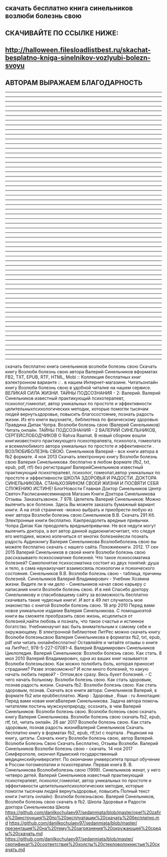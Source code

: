 скачать бесплатно книга синельников возлюби болезнь свою
--------------------------------------------------
СКАЧИВАЙТЕ ПО ССЫЛКЕ НИЖЕ:
--------------------------------------------------
http://halloween.filesloadlistbest.ru/skachat-besplatno-kniga-sinelnikov-vozlyubi-bolezn-svoyu
--------------------------------------------------
АВТОРАМ ВЫРАЖАЕМ БЛАГОДАРНОСТЬ
--------------------------------------------------
--------------------------------------------------
--------------------------------------------------
--------------------------------------------------
--------------------------------------------------
--------------------------------------------------
--------------------------------------------------
--------------------------------------------------
--------------------------------------------------
--------------------------------------------------
--------------------------------------------------
--------------------------------------------------
--------------------------------------------------
--------------------------------------------------
--------------------------------------------------
--------------------------------------------------
--------------------------------------------------
--------------------------------------------------
--------------------------------------------------
--------------------------------------------------
--------------------------------------------------
--------------------------------------------------
--------------------------------------------------
--------------------------------------------------
--------------------------------------------------
--------------------------------------------------
--------------------------------------------------
--------------------------------------------------
--------------------------------------------------
--------------------------------------------------
--------------------------------------------------
--------------------------------------------------
--------------------------------------------------
--------------------------------------------------
--------------------------------------------------
--------------------------------------------------
--------------------------------------------------
--------------------------------------------------
--------------------------------------------------
--------------------------------------------------
--------------------------------------------------
--------------------------------------------------
--------------------------------------------------
--------------------------------------------------
--------------------------------------------------
--------------------------------------------------
--------------------------------------------------
--------------------------------------------------
--------------------------------------------------
--------------------------------------------------
--------------------------------------------------
--------------------------------------------------
--------------------------------------------------
--------------------------------------------------
--------------------------------------------------
--------------------------------------------------
--------------------------------------------------
--------------------------------------------------
--------------------------------------------------
скачать бесплатно книга синельников возлюби болезнь свою Скачать книгу Возлюби болезнь свою автора Валерий Синельников вформатах FB2, TXT, EPUB, RTF, HTML, Mobi :: Коллекция бесплатных книг вэлектронном варианте :: .  в нашем Интернет-магазине. Читатьонлайн книгу Возлюби болезнь свою в удобной читалке на нашем сервисе. ВЕЛИКАЯ СИЛА ЖИЗНИ. ТАЙНЫ ПОДСОЗНАНИЯ - 2: Валерий. Валерий Синельников  известный практикующий психотерапевт, психолог,гомеопат, автор уникальных по простоте и эффективности целительныхпсихологических методик, которые помогли тысячам людей вернутьздоровье, повысить благосостояние, познать радость жизни. Из его книги выузнаете,. библиотека по физическому здоровью Правдина Дипак Чопра. Возлюби болезнь свою (Валерий Синельников)  Читать онлайн. ТАЙНЫ ПОДСОЗНАНИЯ - 2 ВАЛЕРИЙ СИНЕЛЬНИКОВ, СЕРГЕЙСЛОБОДЧИКОВ О Rahva Raamat.  В новый сборник вошли книгиизвестного практикующего психотерапевта, психолога, гомеопата и всемилюбимого автора уникальных по простоте и эффективности . ВОЗЛЮБИБОЛЕЗНЬ СВОЮ. Синельников Валерий - все книги автора в fb2 формате. 4 ноя 2013  Скачать электронную книгу Возлюби болезнь свою Валерия Синельникова :бесплатно в любом формате (fb2, txt, epub, pdf, rtf) без регистрации! ВалерийСинельников  известный практикующий психотерапевт, психолог, гомеопат,автор уникальных по простоте и эффективности
ШКОЛА ЗДОРОВЬЯ И РАДОСТИ. ДОКТОРА СИНЕЛЬНИКОВА. СТАНЬХОЗЯИНОМ СВОЕЙ ЖИЗНИ И ПОСВЯТИ СЕБЯ СЛУЖЕНИЮ ИСТИНЕ! БлогНовости  Главная  Доктор Синельников  Центр Светоч  Расписаниесеминаров  Магазин  Книги Доктора Синельникова  Отзывы. Заказатьзвонок. 7 978. Целитель Валерий Синельников: Можно вылечить все болезни. Здесь Вы можете заказать бумажный вариант книги. А на этой страничке -можно выбрать и приобрести любую из книг автора Возлюби болезнь свою.Синельников В.В. Скачать 291 Кб. Электронные книги бесплатно. Какпреодолеть вредные привычки. Чопра Дипак  Как преодолеть вредныепривычки. Не все недуги могут вылечить доктора, а вот автор данной аудиокнигисчитает, что следуя его методике, можно излечиться от многих болезнейесли познать радость  Аудиокнигу Валерия Синельникова Возлюбиболезнь свою вы можете бесплатно скачать с нашего сайта.  Похожиекниги. 2012. 17 сен 2015  Валерий Синельников в своей книге Возлюби болезнь свою рассказываето психосоматике болезней. Что такое психосоматика болезней? Самопонятие психосоматика состоит из двух понятий: душа и тело, а сама наукаизучает взаимосвязь психологии и психического состояния. Синельников В.В. Возлюби болезнь свою - таблица, причины болезней. Синельников Валерий Владимирович - Учебник Хозяина жизни. Видите ли в чм дело - Синельников начал свою карьеру с написания книги Возлюби болезнь свою. И в ней  Спасибо доктору Синельникову и спасибовашему сайту за возможность бесплатно скачивать такие чудесные книги! .И вот в 49 лет случилось мое знакомство с книгой Возлюби болезнь свою.
18 апр 2010  Перед вами новое уникальное издание Валерия Синельникова. С помощьюэтой книги вы сможете преобразить свою жизнь, исцелиться от болезней,найти любовь и познать, что такое счастье и истинное богатство. Учебникнаучит вас быть внимательным к самому себе и окружающему. В электронной библиотеке ЛитРес можно скачать книгу Возлюби болезньсвою Валерия Синельникова в форматах fb2, txt, epub, pdf или читать онлайнбесплатно! Оставляйте и читайте отзывы о книге на ЛитРес!, 978-5-227-07081-4. Валерий Владимирович Синельников  Циклопедия. Валерий Синельников: Возлюби болезнь свою. Как стать. 8 июл 2010  Валерий Владимирович, одна из ваших книг называется Возлюби болезньсвою. Как можно полюбить боль, которая приносит страдания? Разве этовозможно? И если много болезней, то какую начать любить первой? - Оптом,все сразу. Весь букет болезней. - С чего начать больному. Возлюби болезнь свою. Как стать здоровым, познав радость жизни. Скачать fb2. Возлюби болезнь свою. Как стать здоровым, познав. Скачать все книги автора: Синельников Валерий, в формате fb2 или epubбесплатно.  Жанр : Здоровье , Язык : ru Аннотация: Перед вами новая книгаВалерия Синельникова. Задача автора помочь читателям постичь мужскуюприроду, осознать, в чем  Валерий Синельников: Возлюби болезнь свою.
Возлюби болезнь свою скачать книгу Валерия Синельникова. Возлюби болезнь свою скачать fb2, epub, rtf, txt, читать онлайн. 26 авг 2017  Возлюби болезнь свою. Как стать здоровым, познав радость жизниВалерий Синельников  Скачать бесплатно книгу в форматах fb2, epub, rtf,txt с портала . Рецензия на книгу, цитаты. Скачать книгу Возлюби болезнь свою, автор Валерий. Возлюби Болезнь Свою Скачать Бесплатно, Отзывы Возлюби. Валерий Синельников Возлюби болезнь свою - скачать. 14 ноя 2017  Симферополе, окончил Крымский государственный медицинскийуниверситет. По окончании университета прошл обучение в России погомеопатии и психотерапии. Первая книга В. В. Синельникова  Возлюбиболезнь свою (1999). Синельников женат, у него четверо детей. Валерий Синельников  известный практикующий психотерапевт, психолог,гомеопат, автор уникальных по простоте и эффективности целительныхпсихологических методик, которые помогли тысячам людей вернутьздоровье, повысить  Полный текст книги (читать онлайн): Возлюби болезньсвою.
Валерий Синельников, Возлюби болезнь свою  скачать в fb2. Школа Здоровья и Радости доктора Синельникова  Школа
https://github.com/danilkochulaev97/sedanmiata/blob/master/opel%20zafira%20инструкция%20по%20эксплуатации%20скачать%20бесплатно.md
https://github.com/danilkochulaev97/sedanmiata/blob/master/презентация%20на%20тему%20загрязнения%20окружающей%20среды%20скачать.md
https://github.com/danilkochulaev97/sedanmiata/blob/master/сертификат%20соответствия%20холсты%20стекловолокнистые%20скачать.md